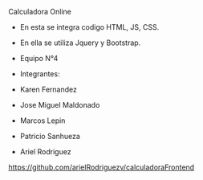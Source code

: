 Calculadora Online

- En esta se integra codigo HTML, JS, CSS.
- En ella se utiliza Jquery y Bootstrap.




- Equipo N°4
- Integrantes:

- Karen Fernandez
- Jose Miguel Maldonado
- Marcos Lepin
- Patricio Sanhueza
- Ariel Rodriguez

https://github.com/arielRodriguezv/calculadoraFrontend
